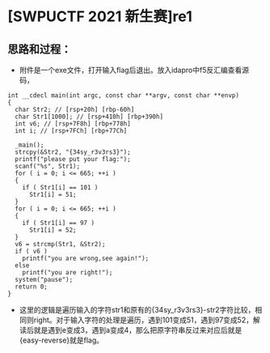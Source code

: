 # [SWPUCTF 2021 新生赛]re1
## 思路和过程：
- 附件是一个exe文件，打开输入flag后退出。放入idapro中f5反汇编查看源码，
```
int __cdecl main(int argc, const char **argv, const char **envp)
{
  char Str2; // [rsp+20h] [rbp-60h]
  char Str1[1000]; // [rsp+410h] [rbp+390h]
  int v6; // [rsp+7F8h] [rbp+778h]
  int i; // [rsp+7FCh] [rbp+77Ch]

  _main();
  strcpy(&Str2, "{34sy_r3v3rs3}");
  printf("please put your flag:");
  scanf("%s", Str1);
  for ( i = 0; i <= 665; ++i )
  {
    if ( Str1[i] == 101 )
      Str1[i] = 51;
  }
  for ( i = 0; i <= 665; ++i )
  {
    if ( Str1[i] == 97 )
      Str1[i] = 52;
  }
  v6 = strcmp(Str1, &Str2);
  if ( v6 )
    printf("you are wrong,see again!");
  else
    printf("you are right!");
  system("pause");
  return 0;
}
```
- 这里的逻辑是遍历输入的字符str1和原有的{34sy_r3v3rs3}-str2字符比较，相同则right。对于输入字符的处理是遍历，遇到101变成51，遇到97变成52，解读后就是遇到e变成3，遇到a变成4，那么把原字符串反过来对应后就是{easy-reverse}就是flag。